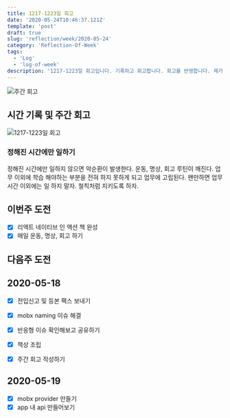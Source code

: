 ```yaml
---
title: 1217-1223일 회고
date: '2020-05-24T10:46:37.121Z'
template: 'post'
draft: true
slug: 'reflection/week/2020-05-24'
category: 'Reflection-Of-Week'
tags:
  - 'Log'
  - 'log-of-week'
description: '1217-1223일 회고입니다. 기록하고 회고합니다. 회고를 반영합니다. 제가 자라는 방식입니다.'
---
```

![주간 회고](https://imgur.com/PwMHNaY.png)


## 시간 기록 및 주간 회고 

![1217-1223일 회고](.png)

### 정해진 시간에만 일하기 
정해진 시간에만 일하지 않으면 악순환이 발생한다. 운동, 명상, 회고 루틴이 깨진다. 업무 이외에 학습 해야하는 부분을 전혀 하지 못하게 되고 업무에 고립된다. 왠만하면 업무 시간 이외에는 일 하지 말자. 철칙처럼 지키도록 하자.

## 이번주 도전
- [x] 리엑트 네이티브 인 액션 책 완성
- [x] 매일 운동, 명상, 회고 하기 

## 다음주 도전

## 2020-05-18
- [x] 전입신고 및 등본 팩스 보내기 
- [x] mobx naming 이슈 해결 
- [x] 반응형 이슈 확인해보고 공유하기 
- [x] 책상 조립
- [x] 주간 회고 작성하기 


## 2020-05-19
- [x] mobx provider 만들기 
- [x] app 내 api 만들어보기 
